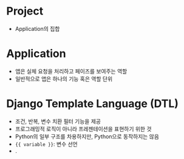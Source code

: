 

# Project

- Application의 집합



# Application

- 앱은 실체 요청을 처리하고 페이즈를 보여주는 역할
- 일반적으로 앱은 하나의 기능 혹은 역할 단위



# Django Template Language (DTL)

- 조건, 반복, 변수 치환 필터 기능을 제공
- 프로그래밍적 로직이 아니라 프레젠테이션을 표현하기 위한 것
- Python의 일부 구조를 차용하지만, Python으로 동작하지는 않음
- `{{ variable }}`: 변수 선언
- .